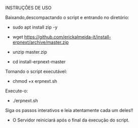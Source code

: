 INSTRUÇÕES DE USO

Baixando,descompactando o script e entrando no diretório:

* sudo apt install zip -y

* wget https://github.com/erickalmeida-it/install-erpnext/archive/master.zip

* unzip master.zip

* cd install-erpnext-master   

Tornando o script executável:

* chmod +x erpnext.sh

Execute-o:

* ./erpnext.sh

Siga os passos interativos e leia atentamente cada um deles!!

* O Servidor reiniciará após o final da execução do script.
